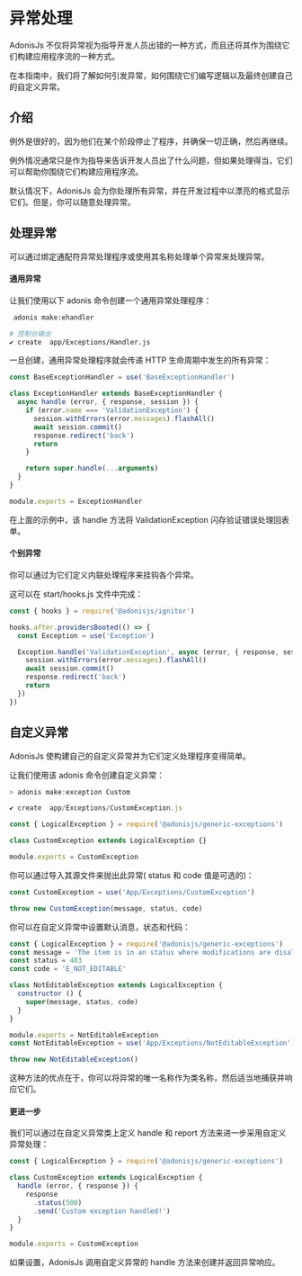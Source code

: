 # 异常处理
AdonisJs 不仅将异常视为指导开发人员出错的一种方式，而且还将其作为围绕它们构建应用程序流的一种方式。

在本指南中，我们将了解如何引发异常，如何围绕它们编写逻辑以及最终创建自己的自定义异常。

## 介绍
例外是很好的，因为他们在某个阶段停止了程序，并确保一切正确，然后再继续。

例外情况通常只是作为指导来告诉开发人员出了什么问题，但如果处理得当，它们可以帮助你围绕它们构建应用程序流。

默认情况下，AdonisJs 会为你处理所有异常，并在开发过程中以漂亮的格式显示它们。但是，你可以随意处理异常。

## 处理异常
可以通过绑定通配符异常处理程序或使用其名称处理单个异常来处理异常。

#### 通用异常
让我们使用以下 adonis 命令创建一个通用异常处理程序：
```bash
 adonis make:ehandler
 ```
 ```bash
 # 控制台输出
✔ create  app/Exceptions/Handler.js
```
一旦创建，通用异常处理程序就会传递 HTTP 生命周期中发生的所有异常：
```javascript
const BaseExceptionHandler = use('BaseExceptionHandler')

class ExceptionHandler extends BaseExceptionHandler {
  async handle (error, { response, session }) {
    if (error.name === 'ValidationException') {
      session.withErrors(error.messages).flashAll()
      await session.commit()
      response.redirect('back')
      return
    }

    return super.handle(...arguments)
  }
}

module.exports = ExceptionHandler
```
在上面的示例中，该 handle 方法将 ValidationException 闪存验证错误处理回表单。

#### 个别异常
你可以通过为它们定义内联处理程序来挂钩各个异常。

这可以在 start/hooks.js 文件中完成：
```javascript
const { hooks } = require('@adonisjs/ignitor')

hooks.after.providersBooted(() => {
  const Exception = use('Exception')

  Exception.handle('ValidationException', async (error, { response, session }) => {
    session.withErrors(error.messages).flashAll()
    await session.commit()
    response.redirect('back')
    return
  })
})
```
## 自定义异常
AdonisJs 使构建自己的自定义异常并为它们定义处理程序变得简单。

让我们使用该 adonis 命令创建自定义异常：
```javascript
> adonis make:exception Custom
```
```javascript
✔ create  app/Exceptions/CustomException.js
```
```javascript
const { LogicalException } = require('@adonisjs/generic-exceptions')

class CustomException extends LogicalException {}

module.exports = CustomException
```
你可以通过导入其源文件来抛出此异常( status 和 code 值是可选的)：
```javascript
const CustomException = use('App/Exceptions/CustomException')

throw new CustomException(message, status, code)
```
你可以在自定义异常中设置默认消息，状态和代码：
```javascript
const { LogicalException } = require('@adonisjs/generic-exceptions')
const message = 'The item is in an status where modifications are disallowed'
const status = 403
const code = 'E_NOT_EDITABLE'

class NotEditableException extends LogicalException {
  constructor () {
    super(message, status, code)
  }
}

module.exports = NotEditableException
const NotEditableException = use('App/Exceptions/NotEditableException')

throw new NotEditableException()
```
这种方法的优点在于，你可以将异常的唯一名称作为类名称，然后适当地捕获并响应它们。

#### 更进一步
我们可以通过在自定义异常类上定义 handle 和 report 方法来进一步采用自定义异常处理：
```javascript
const { LogicalException } = require('@adonisjs/generic-exceptions')

class CustomException extends LogicalException {
  handle (error, { response }) {
    response
      .status(500)
      .send('Custom exception handled!')
  }
}

module.exports = CustomException
```
如果设置，AdonisJs 调用自定义异常的 handle 方法来创建并返回异常响应。


